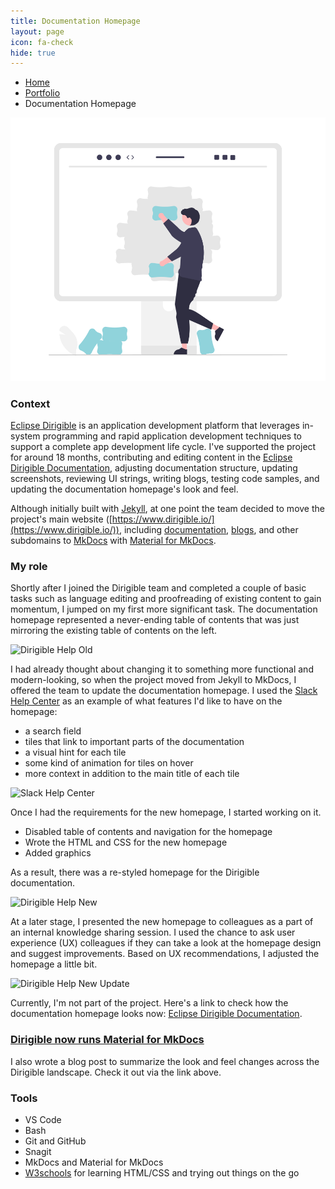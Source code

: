 ```yaml
---
title: Documentation Homepage
layout: page
icon: fa-check
hide: true
---
```


<ul class="breadcrumb">
  <li><a href="./#" class="icon fa-home">  Home</a></li>
  <li><a href="./#portfolio" class="icon fa-briefcase">  Portfolio</a></li>
  <li>Documentation Homepage</li>
</ul>

![Help Portal Homepage Illustration](assets/images/undraw_Building_blocks_re_5ahy.png)

### Context
[Eclipse Dirigible](https://www.dirigible.io/) is an application development platform that leverages in-system programming and rapid application development techniques to support a complete app development life cycle. I've supported the project for around 18 months, contributing and editing content in the [Eclipse Dirigible Documentation](https://www.dirigible.io/help/), adjusting documentation structure, updating screenshots, reviewing UI strings, writing blogs, testing code samples, and updating the documentation homepage's look and feel.

Although initially built with [Jekyll](https://jekyllrb.com/), at one point the team decided to move the project's main website ([https://www.dirigible.io/](https://www.dirigible.io/)), including [documentation](https://www.dirigible.io/help/), [blogs](https://www.dirigible.io/blogs/), and other subdomains to [MkDocs](https://www.mkdocs.org/) with [Material for MkDocs](https://squidfunk.github.io/mkdocs-material/). 

### My role

Shortly after I joined the Dirigible team and completed a couple of basic tasks such as language editing and proofreading of existing content to gain momentum, I jumped on my first more significant task. The documentation homepage represented a never-ending table of contents that was just mirroring the existing table of contents on the left. 


<div class="row">
    <div class="4u 12u$(mobile)">
      <div class="item">
        <img src="{{ 'assets/images/dirigible-help-old1.gif' | relative_url }}" alt="Dirigible Help Old" style="width:1024px;height:576px;">
      </div>
    </div>
</div>

I had already thought about changing it to something more functional and modern-looking, so when the project moved from Jekyll to MkDocs, I offered the team to update the documentation homepage. I used the [Slack Help Center](https://slack.com/help) as an example of what features I'd like to have on the homepage:
- a search field
- tiles that link to important parts of the documentation 
- a visual hint for each tile
- some kind of animation for tiles on hover
- more context in addition to the main title of each tile


<div class="row">
    <div class="4u 12u$(mobile)">
      <div class="item">
        <img src="{{ 'assets/images/slack-help-center.gif' | relative_url }}" alt="Slack Help Center" style="width:1024px;height:576px;">
      </div>
    </div>
</div>

Once I had the requirements for the new homepage, I started working on it.

- Disabled table of contents and navigation for the homepage
- Wrote the HTML and CSS for the new homepage
- Added graphics

As a result, there was a re-styled homepage for the Dirigible documentation.


<div class="row">
    <div class="4u 12u$(mobile)">
      <div class="item">
        <img src="{{ 'assets/images/dirigible-help-new11.gif' | relative_url }}" alt="Dirigible Help New" style="width:1024px;height:576px;">
      </div>
    </div>
</div>

At a later stage, I presented the new homepage to colleagues as a part of an internal knowledge sharing session. I used the chance to ask user experience (UX) colleagues if they can take a look at the homepage design and suggest improvements. Based on UX recommendations, I adjusted the homepage a little bit. 

<div class="row">
    <div class="4u 12u$(mobile)">
      <div class="item">
        <img src="{{ 'assets/images/dirigible-help-new-update-monitor.gif' | relative_url }}" alt="Dirigible Help New Update" style="width:1024px;height:576px;">
      </div>
    </div>
</div>

Currently, I'm not part of the project. Here's a link to check how the documentation homepage looks now: [Eclipse Dirigible Documentation](https://www.dirigible.io/help/).


### [Dirigible now runs Material for MkDocs](https://www.dirigible.io/blogs/2021/11/1/dirigible-runs-material/)
I also wrote a blog post to summarize the look and feel changes across the Dirigible landscape. Check it out via the link above.

### Tools

- VS Code
- Bash
- Git and GitHub
- Snagit
- MkDocs and Material for MkDocs
- [W3schools](https://www.w3schools.com/) for learning HTML/CSS and trying out things on the go